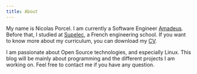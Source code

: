 ```yaml
---
title: About
---
```


My name is Nicolas Porcel.  I am currently a Software Engineer
[Amadeus](www.amadeus.com).  Before that, I studied at
[Supelec](http://www.supelec.fr/), a French engineering school.  If you
want to know more about my curriculum, you can download my
[CV](/files/cv-nporcel.pdf).

I am passionate about Open Source technologies, and especially Linux.  This
blog will be mainly about programming and the different projects I am working
on. Feel free to contact me if you have any question.
